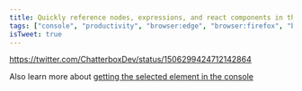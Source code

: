 ```yaml
---
title: Quickly reference nodes, expressions, and react components in the console
tags: ["console", "productivity", "browser:edge", "browser:firefox", "browser:chrome", "browser:safari"]
isTweet: true
---
```


https://twitter.com/ChatterboxDev/status/1506299424712142864

Also learn more about [getting the selected element in the console](../get-current-element-in-console)
